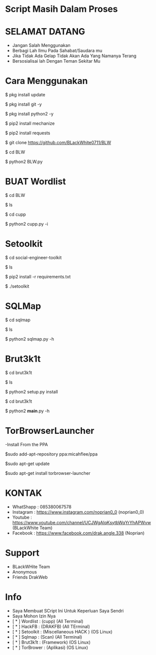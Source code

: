 #  Script Masih Dalam Proses

# SELAMAT DATANG 
- Jangan Salah Menggunakan
- Berbagi Lah Ilmu Pada Sahabat/Saudara mu
- Jika Tidak Ada Gelap Tidak Akan Ada Yang Namanya Terang
- Bersosialisai lah Dengan Teman Sekitar Mu

# Cara Menggunakan 

$ pkg install update

$ pkg install git -y

$ pkg install python2 -y

$ pip2 install mechanize

$ pip2 install requests

$ git clone https://github.com/BLackWhite0711/BLW

$ cd BLW

$ python2 BLW.py


# BUAT Wordlist

$ cd BLW

$ ls

$ cd cupp

$ python2 cupp.py -i

# Setoolkit

$ cd social-engineer-toolkit

$ ls

$ pip2 install -r requirements.txt

$ ./setoolkit

# SQLMap

$ cd sqlmap

$ ls

$ python2 sqlmap.py -h

# Brut3k1t

$ cd brut3k1t

$ ls

$ python2 setup.py install

$ cd brut3k1t

$ python2 __main__.py -h

# TorBrowserLauncher

-Install From the PPA

$sudo add-apt-repository ppa:micahflee/ppa

$sudo apt-get update

$sudo apt-get install torbrowser-launcher

# KONTAK
- WhatShapp : 085380067578
- Instagram : https://www.instagram.com/noprian0_0 (noprian0_0)
- Youtube   : https://www.youtube.com/channel/UCJWgAlqKsytbWqYrYhAPWvw (BLackWhite Team)
- Facebook  : https://www.facebook.com/drak.angle.338 (Noprian)

# Support
- BLackWHite Team
- Anonymous 
- Friends DrakWeb

# Info 
- Saya Membuat SCript Ini Untuk Keperluan Saya Sendri
- Saya Mohon Izin Nya
- [ * ] Wordlist  : (cupp)                (All Terminal)
- [ * ] HackFB    : (DRAKFB)              (All TErminal)
- [ * ] Setoolkit : (Miscellaneous HACK ) (OS Linux)
- [ * ] Sqlmap    : (Scan)                (All Terminal)
- [ * ] Brut3k1t  : (Framework)           (OS Linux)
- [ * ] TorBrower : (Aplikasi)            (OS Linux) 

